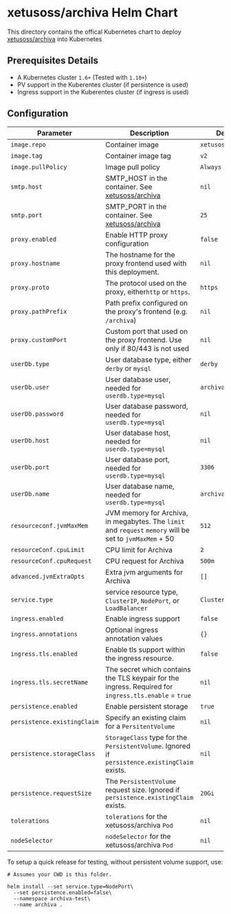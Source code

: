 # xetusoss/archiva Helm Chart

This directory contains the offical Kubernetes chart to deploy [xetusoss/archiva](https://github.com/xetus-oss/docker-archiva) into Kubernetes

## Prerequisites Details

* A Kubernetes cluster `1.6+` (Tested with `1.10+`)
* PV support in the Kuberentes cluster (if persistence is used)
* Ingress support in the Kuberentes cluster (if ingress is used)

## Configuration

| Parameter                   | Description                                                                                                      | Default            |
|-----------------------------|------------------------------------------------------------------------------------------------------------------|--------------------|
| `image.repo`                | Container image                                                                                                  | `xetusoss/archiva` |
| `image.tag`                 | Container image tag                                                                                              | `v2`               |
| `image.pullPolicy`          | Image pull policy                                                                                                | `Always`           |
| `smtp.host`                 | SMTP_HOST in the container. See [xetusoss/archiva](https://github.com/xetus-oss/docker-archiva)                  | `nil`              |
| `smtp.port`                 | SMTP_PORT in the container. See [xetusoss/archiva](https://github.com/xetus-oss/docker-archiva)                  | `25`               |
| `proxy.enabled`             | Enable HTTP proxy configuration                                                                                  | `false`            |
| `proxy.hostname`            | The hostname for the proxy frontend used with this deployment.                                                   | `nil`              |
| `proxy.proto`               | The protocol used on the proxy, either`http` or `https`.                                                         | `https`            |
| `proxy.pathPrefix`          | Path prefix configured on the proxy's frontend (e.g. `/archiva`)                                                 | `nil`              |
| `proxy.customPort`          | Custom port that used on the proxy frontend. Use only if 80/443 is not used                                      | `nil`              |
| `userDb.type`               | User database type, either `derby` or `mysql`                                                                    | `derby`            |
| `userDb.user`               | User database user, needed for `userdb.type=mysql`                                                               | `archiva`          |
| `userDb.password`           | User database password, needed for `userdb.type=mysql`                                                           | `nil`              |
| `userDb.host`               | User database host, needed for `userdb.type=mysql`                                                               | `nil`              |
| `userDb.port`               | User database port, needed for `userdb.type=mysql`                                                               | `3306`             |
| `userDb.name`               | User database name, needed for `userdb.type=mysql`                                                               | `archiva`          |
| `resourceconf.jvmMaxMem`    | JVM memory for Archiva, in megabytes. The `limit` and `request` `memory` will be set to `jvmMaxMem` + 50         | `512`              |
| `resourceConf.cpuLimit`     | CPU limit for Archiva                                                                                            | `2`                |
| `resourceConf.cpuRequest`   | CPU request for Archiva                                                                                          | `500m`             |
| `advanced.jvmExtraOpts`     | Extra jvm arguments for Archiva                                                                                  | `[]`               |
| `service.type`              | service resource type, `ClusterIP`, `NodePort`, or `LoadBalancer`                                                | `ClusterIP`        |
| `ingress.enabled`           | Enable ingress support                                                                                           | `false`            |
| `ingress.annotations`       | Optional ingress annotation values                                                                               | `{}`               |
| `ingress.tls.enabled`       | Enable tls support within the ingress resource.                                                                  | `false`            |
| `ingress.tls.secretName`    | The secret which contains the TLS keypair for the ingress. Required for `ingress.tls.enable` = `true`            | `nil`              |
| `persistence.enabled`       | Enable persistent storage                                                                                        | `true`             |
| `persistence.existingClaim` | Specify an existing claim for a `PersitentVolume`                                                                | `nil`              |
| `persistence.storageClass`  | `StorageClass` type for the `PersistentVolume`. Ignored if `persistence.existingClaim` exists.                   | `nil`              |
| `persistence.requestSize`   | The `PersistentVolume` request size. Ignored if `persistence.existingClaim` exists.                              | `20Gi`             |
| `tolerations`               | `tolerations` for the xetusoss/archiva `Pod`                                                                     | `nil`              |
| `nodeSelector`              | `nodeSelector` for the xetusoss/archiva `Pod`                                                                    | `nil`              |


To setup a quick release for testing, without persistent volume support, use:
```
# Assumes your CWD is this folder.

helm install --set service.type=NodePort\
  --set persistence.enabled=false\
  --namespace archiva-test\
  --name archiva .
```
